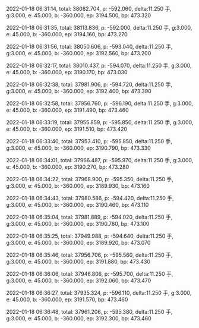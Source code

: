 2022-01-18 06:31:14, total: 38082.704, p: -592.060, delta:11.250 手, g:3.000, e: 45.000, b: -360.000, ep: 3194.500, bp: 473.320

2022-01-18 06:31:35, total: 38113.836, p: -592.000, delta:11.250 手, g:3.000, e: 45.000, b: -360.000, ep: 3194.160, bp: 473.270

2022-01-18 06:31:56, total: 38050.606, p: -593.040, delta:11.250 手, g:3.000, e: 45.000, b: -360.000, ep: 3192.560, bp: 473.200

2022-01-18 06:32:17, total: 38010.437, p: -594.070, delta:11.250 手, g:3.000, e: 45.000, b: -360.000, ep: 3190.170, bp: 473.030

2022-01-18 06:32:38, total: 37981.906, p: -594.720, delta:11.250 手, g:3.000, e: 45.000, b: -360.000, ep: 3192.400, bp: 473.390

2022-01-18 06:32:58, total: 37956.760, p: -596.190, delta:11.250 手, g:3.000, e: 45.000, b: -360.000, ep: 3191.490, bp: 473.460

2022-01-18 06:33:19, total: 37955.859, p: -595.850, delta:11.250 手, g:3.000, e: 45.000, b: -360.000, ep: 3191.510, bp: 473.420

2022-01-18 06:33:40, total: 37953.410, p: -595.850, delta:11.250 手, g:3.000, e: 45.000, b: -360.000, ep: 3190.790, bp: 473.330

2022-01-18 06:34:01, total: 37966.487, p: -595.970, delta:11.250 手, g:3.000, e: 45.000, b: -360.000, ep: 3190.270, bp: 473.280

2022-01-18 06:34:22, total: 37968.900, p: -595.350, delta:11.250 手, g:3.000, e: 45.000, b: -360.000, ep: 3189.930, bp: 473.160

2022-01-18 06:34:43, total: 37980.586, p: -594.420, delta:11.250 手, g:3.000, e: 45.000, b: -360.000, ep: 3190.460, bp: 473.110

2022-01-18 06:35:04, total: 37981.889, p: -594.020, delta:11.250 手, g:3.000, e: 45.000, b: -360.000, ep: 3190.780, bp: 473.100

2022-01-18 06:35:25, total: 37949.988, p: -594.640, delta:11.250 手, g:3.000, e: 45.000, b: -360.000, ep: 3189.920, bp: 473.070

2022-01-18 06:35:46, total: 37956.706, p: -595.560, delta:11.250 手, g:3.000, e: 45.000, b: -360.000, ep: 3191.880, bp: 473.430

2022-01-18 06:36:06, total: 37946.806, p: -595.700, delta:11.250 手, g:3.000, e: 45.000, b: -360.000, ep: 3192.060, bp: 473.470

2022-01-18 06:36:27, total: 37935.324, p: -596.110, delta:11.250 手, g:3.000, e: 45.000, b: -360.000, ep: 3191.570, bp: 473.460

2022-01-18 06:36:48, total: 37961.206, p: -595.380, delta:11.250 手, g:3.000, e: 45.000, b: -360.000, ep: 3192.300, bp: 473.460